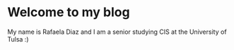 # Welcome to my blog

My name is Rafaela Diaz and I am a senior studying CIS at the University of Tulsa :)
